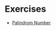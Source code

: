 # Exercises

- [Palindrom Number](https://github.com/Luizrebelatto/algorithms-exercises-repo/tree/master/Palindrome%20Number)

